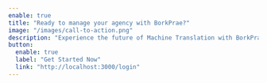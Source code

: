 ```yaml
---
enable: true
title: "Ready to manage your agency with BorkPrae?"
image: "/images/call-to-action.png"
description: "Experience the future of Machine Translation with BorkPrae."
button:
  enable: true
  label: "Get Started Now"
  link: "http://localhost:3000/login"
---
```

